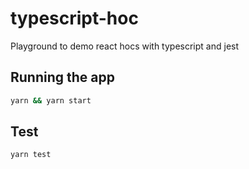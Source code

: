# typescript-hoc
Playground to demo react hocs with typescript and jest

## Running the app
```bash
yarn && yarn start
```

## Test
```bash
yarn test
```
